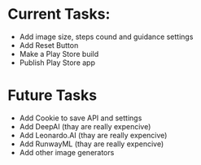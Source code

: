 # Current Tasks:
* Add image size, steps cound and guidance settings
* Add Reset Button
* Make a Play Store build
* Publish Play Store app


# Future Tasks
* Add Cookie to save API and settings
* Add DeepAI (thay are really expencive)
* Add Leonardo.AI (thay are really expencive)
* Add RunwayML (thay are really expencive)
* Add other image generators